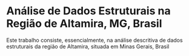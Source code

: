 # Análise de Dados Estruturais na Região de Altamira, MG, Brasil


Este trabalho consiste, essencialmente, na análise descritiva de dados estruturais da região de Altamira, situada em Minas Gerais, Brasil
